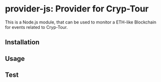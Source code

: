 # provider-js: Provider for Cryp-Tour
This is a Node.js module, that can be used to monitor a ETH-like Blockchain for events related to Cryp-Tour.

## Installation

## Usage

## Test
